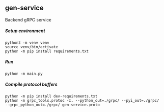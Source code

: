 ## gen-service

Backend gRPC service

##### Setup environment

```
python3 -m venv venv
source venv/bin/activate
python -m pip install requirements.txt
```

##### Run
```
python -m main.py
```

##### Compile protocol buffers

```
python -m pip install dev-requirements.txt
python -m grpc_tools.protoc -I. --python_out=./grpc/ --pyi_out=./grpc/ --grpc_python_out=./grpc/ gen-service.proto
```

